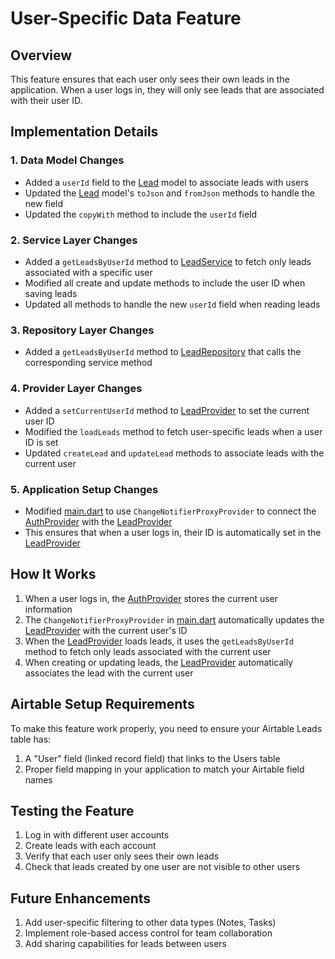 # User-Specific Data Feature

## Overview
This feature ensures that each user only sees their own leads in the application. When a user logs in, they will only see leads that are associated with their user ID.

## Implementation Details

### 1. Data Model Changes
- Added a `userId` field to the [Lead](file:///c:/Users/Arvind/Desktop/NextLead/nextlead/lib/data/models/lead_model.dart#L1-L49) model to associate leads with users
- Updated the [Lead](file:///c:/Users/Arvind/Desktop/NextLead/nextlead/lib/data/models/lead_model.dart#L1-L49) model's `toJson` and `fromJson` methods to handle the new field
- Updated the `copyWith` method to include the `userId` field

### 2. Service Layer Changes
- Added a `getLeadsByUserId` method to [LeadService](file:///c:/Users/Arvind/Desktop/NextLead/nextlead/lib/data/services/lead_service.dart#L5-L552) to fetch only leads associated with a specific user
- Modified all create and update methods to include the user ID when saving leads
- Updated all methods to handle the new `userId` field when reading leads

### 3. Repository Layer Changes
- Added a `getLeadsByUserId` method to [LeadRepository](file:///c:/Users/Arvind/Desktop/NextLead/nextlead/lib/data/repositories/lead_repository.dart#L3-L33) that calls the corresponding service method

### 4. Provider Layer Changes
- Added a `setCurrentUserId` method to [LeadProvider](file:///c:/Users/Arvind/Desktop/NextLead/nextlead/lib/providers/lead_provider.dart#L5-L152) to set the current user ID
- Modified the `loadLeads` method to fetch user-specific leads when a user ID is set
- Updated `createLead` and `updateLead` methods to associate leads with the current user

### 5. Application Setup Changes
- Modified [main.dart](file:///c:/Users/Arvind/Desktop/NextLead/nextlead/lib/main.dart) to use `ChangeNotifierProxyProvider` to connect the [AuthProvider](file:///c:/Users/Arvind/Desktop/NextLead/nextlead/lib/providers/auth_provider.dart#L5-L130) with the [LeadProvider](file:///c:/Users/Arvind/Desktop/NextLead/nextlead/lib/providers/lead_provider.dart#L5-L152)
- This ensures that when a user logs in, their ID is automatically set in the [LeadProvider](file:///c:/Users/Arvind/Desktop/NextLead/nextlead/lib/providers/lead_provider.dart#L5-L152)

## How It Works

1. When a user logs in, the [AuthProvider](file:///c:/Users/Arvind/Desktop/NextLead/nextlead/lib/providers/auth_provider.dart#L5-L130) stores the current user information
2. The `ChangeNotifierProxyProvider` in [main.dart](file:///c:/Users/Arvind/Desktop/NextLead/nextlead/lib/main.dart) automatically updates the [LeadProvider](file:///c:/Users/Arvind/Desktop/NextLead/nextlead/lib/providers/lead_provider.dart#L5-L152) with the current user's ID
3. When the [LeadProvider](file:///c:/Users/Arvind/Desktop/NextLead/nextlead/lib/providers/lead_provider.dart#L5-L152) loads leads, it uses the `getLeadsByUserId` method to fetch only leads associated with the current user
4. When creating or updating leads, the [LeadProvider](file:///c:/Users/Arvind/Desktop/NextLead/nextlead/lib/providers/lead_provider.dart#L5-L152) automatically associates the lead with the current user

## Airtable Setup Requirements

To make this feature work properly, you need to ensure your Airtable Leads table has:
1. A "User" field (linked record field) that links to the Users table
2. Proper field mapping in your application to match your Airtable field names

## Testing the Feature

1. Log in with different user accounts
2. Create leads with each account
3. Verify that each user only sees their own leads
4. Check that leads created by one user are not visible to other users

## Future Enhancements

1. Add user-specific filtering to other data types (Notes, Tasks)
2. Implement role-based access control for team collaboration
3. Add sharing capabilities for leads between users